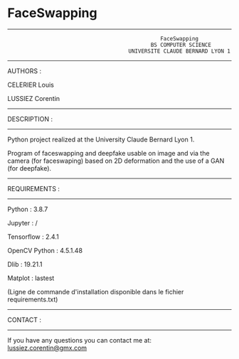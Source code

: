 # FaceSwapping

****************************************************************************************************************                       
                                                    FaceSwapping
                                                 BS COMPUTER SCIENCE                
                                          UNIVERSITE CLAUDE BERNARD LYON 1              
****************************************************************************************************************

AUTHORS :

CELERIER Louis 

LUSSIEZ Corentin 

*********************
DESCRIPTION :
*********************

Python project realized at the University Claude Bernard Lyon 1.

Program of faceswapping and deepfake usable on image and via the camera (for faceswaping) based on 2D deformation
and the use of a GAN (for deepfake).

*********************
REQUIREMENTS :
*********************

Python : 3.8.7

Jupyter : /

Tensorflow : 2.4.1

OpenCV Python : 4.5.1.48

Dlib : 19.21.1

Matplot : lastest

(Ligne de commande d'installation disponible dans le fichier requirements.txt)

*********************
CONTACT :
*********************
If you have any questions you can contact me at: lussiez.corentin@gmx.com
